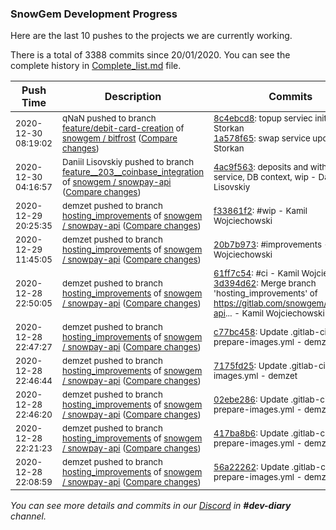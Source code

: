 
### SnowGem Development Progress

Here are the last 10 pushes to the projects we are currently working.

There is a total of 3388 commits since 20/01/2020. You can see the complete history in
 [Complete_list.md](Complete_list.md) file.

| Push Time | Description | Commits |
| --- | --- | --- |
| <sub>2020-12-30 08:19:02</sub> | <sub>qNaN pushed to branch [feature/debit\-card\-creation](https://gitlab.com/snowgem/bitfrost/commits/feature/debit-card-creation) of [snowgem / bitfrost](https://gitlab.com/snowgem/bitfrost) ([Compare changes](https://gitlab.com/snowgem/bitfrost/compare/7dad040d7af09bc92eeecb1cf0833e427aa32490...1a578f652571919652d1f244c543fd1f5ef3b243))</sub> | <sub>[8c4ebcd8](https://gitlab.com/snowgem/bitfrost/-/commit/8c4ebcd81c3da08f654bdf86381026bcab2bcdb1): topup serviec init - Filip Storkan<br>[1a578f65](https://gitlab.com/snowgem/bitfrost/-/commit/1a578f652571919652d1f244c543fd1f5ef3b243): swap service update - Filip Storkan</sub> |
| <sub>2020-12-30 04:16:57</sub> | <sub>Daniil Lisovskiy pushed to branch [feature\_\_203\_\_coinbase\_integration](https://gitlab.com/snowgem/snowpay-api/commits/feature__203__coinbase_integration) of [snowgem / snowpay\-api](https://gitlab.com/snowgem/snowpay-api) ([Compare changes](https://gitlab.com/snowgem/snowpay-api/compare/2625f5f5b4092e5db0a9bdacaf902c97b1ab6db2...4ac9f563cd507041fb59d3e76c635534adbb19f5))</sub> | <sub>[4ac9f563](https://gitlab.com/snowgem/snowpay-api/-/commit/4ac9f563cd507041fb59d3e76c635534adbb19f5): deposits and withdrawals service, DB context, wip - Daniil Lisovskiy</sub> |
| <sub>2020-12-29 20:25:35</sub> | <sub>demzet pushed to branch [hosting\_improvements](https://gitlab.com/snowgem/snowpay-api/commits/hosting_improvements) of [snowgem / snowpay\-api](https://gitlab.com/snowgem/snowpay-api) ([Compare changes](https://gitlab.com/snowgem/snowpay-api/compare/20b7b9738221b187fee448f439d255f51c10efeb...f33861f22cd7fb8e14a994243b8b7e07d7406e2c))</sub> | <sub>[f33861f2](https://gitlab.com/snowgem/snowpay-api/-/commit/f33861f22cd7fb8e14a994243b8b7e07d7406e2c): #wip - Kamil Wojciechowski</sub> |
| <sub>2020-12-29 11:45:05</sub> | <sub>demzet pushed to branch [hosting\_improvements](https://gitlab.com/snowgem/snowpay-api/commits/hosting_improvements) of [snowgem / snowpay\-api](https://gitlab.com/snowgem/snowpay-api) ([Compare changes](https://gitlab.com/snowgem/snowpay-api/compare/3d394d62624761dad285055348caf503d7e2adab...20b7b9738221b187fee448f439d255f51c10efeb))</sub> | <sub>[20b7b973](https://gitlab.com/snowgem/snowpay-api/-/commit/20b7b9738221b187fee448f439d255f51c10efeb): #improvements - Kamil Wojciechowski</sub> |
| <sub>2020-12-28 22:50:05</sub> | <sub>demzet pushed to branch [hosting\_improvements](https://gitlab.com/snowgem/snowpay-api/commits/hosting_improvements) of [snowgem / snowpay\-api](https://gitlab.com/snowgem/snowpay-api) ([Compare changes](https://gitlab.com/snowgem/snowpay-api/compare/c77bc45877d5578f50be7c26e758700d2937ed72...3d394d62624761dad285055348caf503d7e2adab))</sub> | <sub>[61ff7c54](https://gitlab.com/snowgem/snowpay-api/-/commit/61ff7c54e6f32d9d1b38db546091ce434bb1a1ef): #ci - Kamil Wojciechowski<br>[3d394d62](https://gitlab.com/snowgem/snowpay-api/-/commit/3d394d62624761dad285055348caf503d7e2adab): Merge branch 'hosting_improvements' of https://gitlab.com/snowgem/snowpay-api... - Kamil Wojciechowski</sub> |
| <sub>2020-12-28 22:47:27</sub> | <sub>demzet pushed to branch [hosting\_improvements](https://gitlab.com/snowgem/snowpay-api/commits/hosting_improvements) of [snowgem / snowpay\-api](https://gitlab.com/snowgem/snowpay-api) ([Compare changes](https://gitlab.com/snowgem/snowpay-api/compare/7175fd2508331d91f696e279552a93a9ecf04c9e...c77bc45877d5578f50be7c26e758700d2937ed72))</sub> | <sub>[c77bc458](https://gitlab.com/snowgem/snowpay-api/-/commit/c77bc45877d5578f50be7c26e758700d2937ed72): Update .gitlab-ci-prepare-images.yml - demzet</sub> |
| <sub>2020-12-28 22:46:44</sub> | <sub>demzet pushed to branch [hosting\_improvements](https://gitlab.com/snowgem/snowpay-api/commits/hosting_improvements) of [snowgem / snowpay\-api](https://gitlab.com/snowgem/snowpay-api) ([Compare changes](https://gitlab.com/snowgem/snowpay-api/compare/02ebe286c2911dd6f740710a62601fdecbb3fe4b...7175fd2508331d91f696e279552a93a9ecf04c9e))</sub> | <sub>[7175fd25](https://gitlab.com/snowgem/snowpay-api/-/commit/7175fd2508331d91f696e279552a93a9ecf04c9e): Update .gitlab-ci-prepare-images.yml - demzet</sub> |
| <sub>2020-12-28 22:46:20</sub> | <sub>demzet pushed to branch [hosting\_improvements](https://gitlab.com/snowgem/snowpay-api/commits/hosting_improvements) of [snowgem / snowpay\-api](https://gitlab.com/snowgem/snowpay-api) ([Compare changes](https://gitlab.com/snowgem/snowpay-api/compare/417ba8b66089f81b417bc8eeb47e594a48c1909d...02ebe286c2911dd6f740710a62601fdecbb3fe4b))</sub> | <sub>[02ebe286](https://gitlab.com/snowgem/snowpay-api/-/commit/02ebe286c2911dd6f740710a62601fdecbb3fe4b): Update .gitlab-ci-prepare-images.yml - demzet</sub> |
| <sub>2020-12-28 22:21:23</sub> | <sub>demzet pushed to branch [hosting\_improvements](https://gitlab.com/snowgem/snowpay-api/commits/hosting_improvements) of [snowgem / snowpay\-api](https://gitlab.com/snowgem/snowpay-api) ([Compare changes](https://gitlab.com/snowgem/snowpay-api/compare/56a22262b496c6c4f3756655274bd9bef3492252...417ba8b66089f81b417bc8eeb47e594a48c1909d))</sub> | <sub>[417ba8b6](https://gitlab.com/snowgem/snowpay-api/-/commit/417ba8b66089f81b417bc8eeb47e594a48c1909d): Update .gitlab-ci-prepare-images.yml - demzet</sub> |
| <sub>2020-12-28 22:08:59</sub> | <sub>demzet pushed to branch [hosting\_improvements](https://gitlab.com/snowgem/snowpay-api/commits/hosting_improvements) of [snowgem / snowpay\-api](https://gitlab.com/snowgem/snowpay-api) ([Compare changes](https://gitlab.com/snowgem/snowpay-api/compare/66cd2b8efd5024f45914630750a09cf6e8b338ea...56a22262b496c6c4f3756655274bd9bef3492252))</sub> | <sub>[56a22262](https://gitlab.com/snowgem/snowpay-api/-/commit/56a22262b496c6c4f3756655274bd9bef3492252): Update .gitlab-ci-prepare-images.yml - demzet</sub> |

_You can see more details and commits in our [Discord](https://discord.gg/zumGnbg) in **#dev-diary** channel._
